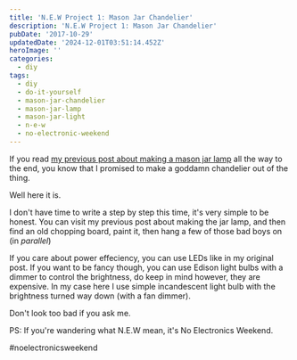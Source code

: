 ```yaml
---
title: 'N.E.W Project 1: Mason Jar Chandelier'
description: 'N.E.W Project 1: Mason Jar Chandelier'
pubDate: '2017-10-29'
updatedDate: '2024-12-01T03:51:14.452Z'
heroImage: ''
categories:
  - diy
tags:
  - diy
  - do-it-yourself
  - mason-jar-chandelier
  - mason-jar-lamp
  - mason-jar-light
  - n-e-w
  - no-electronic-weekend
---
```


If you read [my previous post about making a mason jar lamp](https://namvu.net/making-a-simple-mason-jar-lamp-no-power-tools/) all the way to the end, you know that I promised to make a goddamn chandelier out of the thing.

Well here it is.

I don't have time to write a step by step this time, it's very simple to be honest. You can visit my previous post about making the jar lamp, and then find an old chopping board, paint it, then hang a few of those bad boys on (in _parallel_)

If you care about power effeciency, you can use LEDs like in my original post. If you want to be fancy though, you can use Edison light bulbs with a dimmer to control the brightness, do keep in mind however, they are expensive. In my case here I use simple incandescent light bulb with the brightness turned way down (with a fan dimmer).

Don't look too bad if you ask me.

PS: If you're wandering what N.E.W mean, it's No Electronics Weekend.

#noelectronicsweekend
